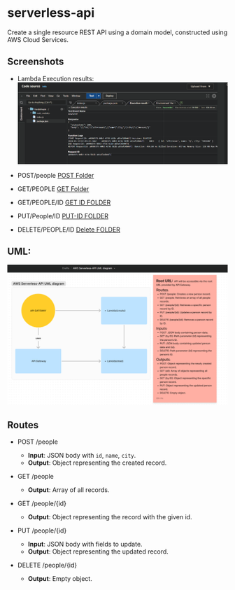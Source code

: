 # serverless-api
Create a single resource REST API using a domain model, constructed using AWS Cloud Services.

## Screenshots
- Lambda Execution results: ![alt text](image-1.png)


- POST/people [POST Folder](POST)

- GET/PEOPLE [GET Folder](GET-ID)

- GET/PEOPLE/ID [GET ID FOLDER](GET-ID)

- PUT/People/ID [PUT-ID FOLDER](PUT-ID)
 
- DELETE/PEOPLE/ID [Delete FOLDER](DeletebyID)


## UML: 
![alt text](image.png)


## Routes
- POST /people
  - **Input**: JSON body with `id`, `name`, `city`.
  - **Output**: Object representing the created record.
  
- GET /people
  - **Output**: Array of all records.

- GET /people/{id}
  - **Output**: Object representing the record with the given id.

- PUT /people/{id}
  - **Input**: JSON body with fields to update.
  - **Output**: Object representing the updated record.

- DELETE /people/{id}
  - **Output**: Empty object.
